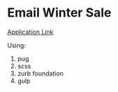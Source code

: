 # Email Winter Sale
[Application Link](https://yaroslavshilov.github.io/EmailWinterSale/)

Using:
1. pug
2. scss
3. zurb foundation
4. gulp
